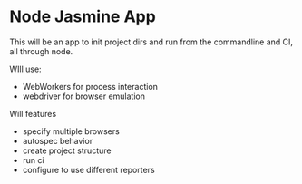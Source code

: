 # Node Jasmine App
This will be an app to init project dirs and run from the commandline
and CI, all through node.

WIll use:
 * WebWorkers for process interaction
 * webdriver for browser emulation

Will features
 * specify multiple browsers
 * autospec behavior
 * create project structure
 * run ci
 * configure to use different reporters
